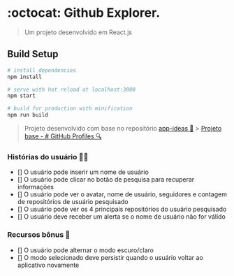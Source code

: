 # :octocat: Github Explorer.

> Um projeto desenvolvido em React.js

## Build Setup

```bash
# install dependencies
npm install

# serve with hot reload at localhost:3000
npm start

# build for production with minification
npm run build
```

> Projeto desenvolvido com base no repositório [app-ideas 📖](https://github.com/florinpop17/app-ideas) > [Projeto base - # GitHub Profiles 🔍](https://github.com/florinpop17/app-ideas/blob/master/Projects/2-Intermediate/GitHub-Profiles.md#user-stories)

### Histórias do usuário 🐱‍🏍

- [] O usuário pode inserir um nome de usuário
- [] O usuário pode clicar no botão de pesquisa para recuperar informações
- [] O usuário pode ver o avatar, nome de usuário, seguidores e contagem de repositórios de usuário pesquisado
- [] O usuário pode ver os 4 principais repositórios do usuário pesquisado
- [] O usuário deve receber um alerta se o nome de usuário não for válido

### Recursos bônus 🤯

- [] O usuário pode alternar o modo escuro/claro
- [] O modo selecionado deve persistir quando o usuário voltar ao aplicativo novamente
